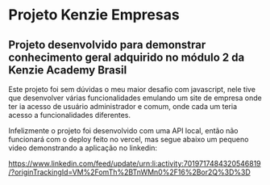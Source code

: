 # Projeto Kenzie Empresas
## Projeto desenvolvido para demonstrar conhecimento geral adquirido no módulo 2 da Kenzie Academy Brasil

Este projeto foi sem dúvidas o meu maior desafio com javascript, nele tive que desenvolver várias funcionalidades emulando um site de empresa onde ter ia acesso de usuário administrador e comum, onde cada um teria acesso a funcionalidades diferentes.

Infelizmente o projeto foi desenvolvido com uma API local, então não funcionará com o deploy feito no vercel, mas segue abaixo um pequeno video demonstrando a aplicação no linkedin:

https://www.linkedin.com/feed/update/urn:li:activity:7019717484320546819/?originTrackingId=VM%2FomTh%2BTnWMn0%2F16%2Bor2Q%3D%3D
